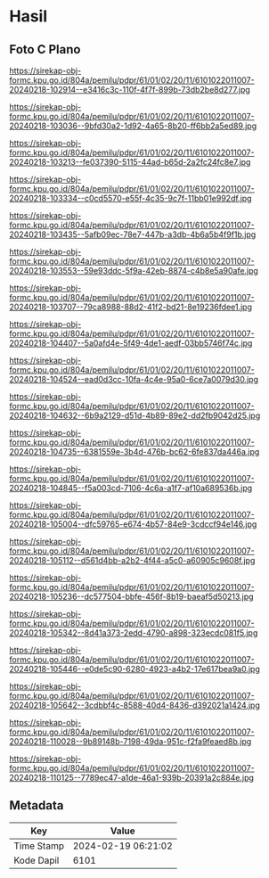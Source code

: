 # Hasil

## Foto C Plano

https://sirekap-obj-formc.kpu.go.id/804a/pemilu/pdpr/61/01/02/20/11/6101022011007-20240218-102914--e3416c3c-110f-4f7f-899b-73db2be8d277.jpg

https://sirekap-obj-formc.kpu.go.id/804a/pemilu/pdpr/61/01/02/20/11/6101022011007-20240218-103036--9bfd30a2-1d92-4a65-8b20-ff6bb2a5ed89.jpg

https://sirekap-obj-formc.kpu.go.id/804a/pemilu/pdpr/61/01/02/20/11/6101022011007-20240218-103213--fe037390-5115-44ad-b65d-2a2fc24fc8e7.jpg

https://sirekap-obj-formc.kpu.go.id/804a/pemilu/pdpr/61/01/02/20/11/6101022011007-20240218-103334--c0cd5570-e55f-4c35-9c7f-11bb01e992df.jpg

https://sirekap-obj-formc.kpu.go.id/804a/pemilu/pdpr/61/01/02/20/11/6101022011007-20240218-103435--5afb09ec-78e7-447b-a3db-4b6a5b4f9f1b.jpg

https://sirekap-obj-formc.kpu.go.id/804a/pemilu/pdpr/61/01/02/20/11/6101022011007-20240218-103553--59e93ddc-5f9a-42eb-8874-c4b8e5a90afe.jpg

https://sirekap-obj-formc.kpu.go.id/804a/pemilu/pdpr/61/01/02/20/11/6101022011007-20240218-103707--79ca8988-88d2-41f2-bd21-8e19236fdee1.jpg

https://sirekap-obj-formc.kpu.go.id/804a/pemilu/pdpr/61/01/02/20/11/6101022011007-20240218-104407--5a0afd4e-5f49-4de1-aedf-03bb5746f74c.jpg

https://sirekap-obj-formc.kpu.go.id/804a/pemilu/pdpr/61/01/02/20/11/6101022011007-20240218-104524--ead0d3cc-10fa-4c4e-95a0-6ce7a0079d30.jpg

https://sirekap-obj-formc.kpu.go.id/804a/pemilu/pdpr/61/01/02/20/11/6101022011007-20240218-104632--6b9a2129-d51d-4b89-89e2-dd2fb9042d25.jpg

https://sirekap-obj-formc.kpu.go.id/804a/pemilu/pdpr/61/01/02/20/11/6101022011007-20240218-104735--6381559e-3b4d-476b-bc62-6fe837da446a.jpg

https://sirekap-obj-formc.kpu.go.id/804a/pemilu/pdpr/61/01/02/20/11/6101022011007-20240218-104845--f5a003cd-7106-4c6a-a1f7-af10a689536b.jpg

https://sirekap-obj-formc.kpu.go.id/804a/pemilu/pdpr/61/01/02/20/11/6101022011007-20240218-105004--dfc59765-e674-4b57-84e9-3cdccf94e146.jpg

https://sirekap-obj-formc.kpu.go.id/804a/pemilu/pdpr/61/01/02/20/11/6101022011007-20240218-105112--d561d4bb-a2b2-4f44-a5c0-a60905c9608f.jpg

https://sirekap-obj-formc.kpu.go.id/804a/pemilu/pdpr/61/01/02/20/11/6101022011007-20240218-105236--dc577504-bbfe-456f-8b19-baeaf5d50213.jpg

https://sirekap-obj-formc.kpu.go.id/804a/pemilu/pdpr/61/01/02/20/11/6101022011007-20240218-105342--8d41a373-2edd-4790-a898-323ecdc081f5.jpg

https://sirekap-obj-formc.kpu.go.id/804a/pemilu/pdpr/61/01/02/20/11/6101022011007-20240218-105446--e0de5c90-6280-4923-a4b2-17e617bea9a0.jpg

https://sirekap-obj-formc.kpu.go.id/804a/pemilu/pdpr/61/01/02/20/11/6101022011007-20240218-105642--3cdbbf4c-8588-40d4-8436-d392021a1424.jpg

https://sirekap-obj-formc.kpu.go.id/804a/pemilu/pdpr/61/01/02/20/11/6101022011007-20240218-110028--9b89148b-7198-49da-951c-f2fa9feaed8b.jpg

https://sirekap-obj-formc.kpu.go.id/804a/pemilu/pdpr/61/01/02/20/11/6101022011007-20240218-110125--7789ec47-a1de-46a1-939b-20391a2c884e.jpg


## Metadata

| Key        | Value               |
| ---------- | ------------------- |
| Time Stamp | 2024-02-19 06:21:02 |
| Kode Dapil | 6101                |



